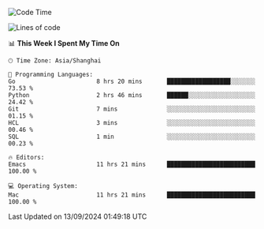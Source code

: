 <!--START_SECTION:waka-->
![Code Time](http://img.shields.io/badge/Code%20Time-2%2C180%20hrs%2013%20mins-blue)

![Lines of code](https://img.shields.io/badge/From%20Hello%20World%20I%27ve%20Written-308.0%20thousand%20lines%20of%20code-blue)

📊 **This Week I Spent My Time On** 

```text
🕑︎ Time Zone: Asia/Shanghai

💬 Programming Languages: 
Go                       8 hrs 20 mins       ██████████████████░░░░░░░   73.53 % 
Python                   2 hrs 46 mins       ██████░░░░░░░░░░░░░░░░░░░   24.42 % 
Git                      7 mins              ░░░░░░░░░░░░░░░░░░░░░░░░░   01.15 % 
HCL                      3 mins              ░░░░░░░░░░░░░░░░░░░░░░░░░   00.46 % 
SQL                      1 min               ░░░░░░░░░░░░░░░░░░░░░░░░░   00.23 % 

🔥 Editors: 
Emacs                    11 hrs 21 mins      █████████████████████████   100.00 % 

💻 Operating System: 
Mac                      11 hrs 21 mins      █████████████████████████   100.00 % 
```


 Last Updated on 13/09/2024 01:49:18 UTC
<!--END_SECTION:waka-->
